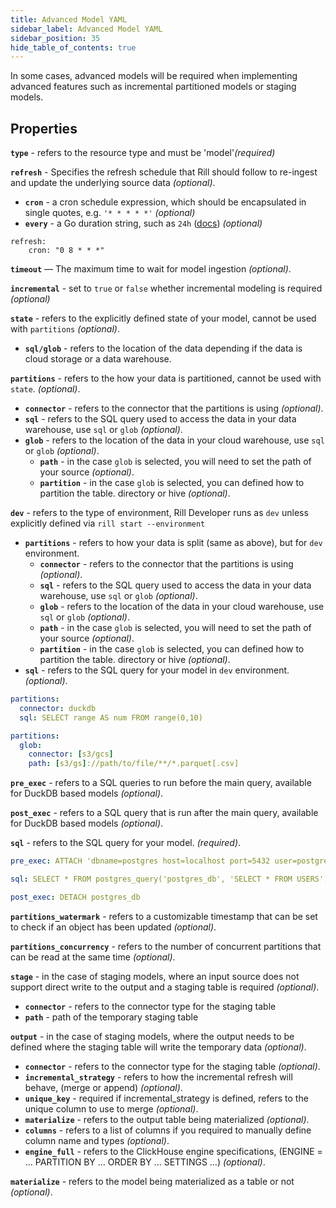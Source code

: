 ```yaml
---
title: Advanced Model YAML
sidebar_label: Advanced Model YAML
sidebar_position: 35
hide_table_of_contents: true
---
```


In some cases, advanced models will be required when implementing advanced features such as incremental partitioned models or staging models. 


## Properties

**`type`** - refers to the resource type and must be 'model'_(required)_ 

**`refresh`** - Specifies the refresh schedule that Rill should follow to re-ingest and update the underlying source data _(optional)_.
  - **`cron`** - a cron schedule expression, which should be encapsulated in single quotes, e.g. `'* * * * *'` _(optional)_
  - **`every`** - a Go duration string, such as `24h` ([docs](https://pkg.go.dev/time#ParseDuration)) _(optional)_
```
refresh:
    cron: "0 8 * * *"
```

**`timeout`** — The maximum time to wait for model ingestion _(optional)_.

**`incremental`** - set to `true` or `false` whether incremental modeling is required _(optional)_

**`state`** - refers to the explicitly defined state of your model, cannot be used with `partitions` _(optional)_.
  - **`sql/glob`** - refers to the location of the data depending if the data is cloud storage or a data warehouse.

**`partitions`** - refers to the how your data is partitioned, cannot be used with `state`.  _(optional)_.
  - **`connector`** - refers to the connector that the partitions is using _(optional)_.
  - **`sql`** - refers to the SQL query used to access the data in your data warehouse, use `sql` or `glob` _(optional)_.
  - **`glob`** - refers to the location of the data in your cloud warehouse, use `sql` or `glob` _(optional)_.
    - **`path`** - in the case `glob` is selected, you will need to set the path of your source _(optional)_. 
    - **`partition`** - in the case `glob` is selected, you can defined how to partition the table. directory or hive _(optional)_.
    
**`dev`** - refers to the type of environment, Rill Developer runs as `dev` unless explicitly defined via `rill start --environment`
  - **`partitions`** - refers to how your data is split (same as above), but for `dev` environment. 
    - **`connector`** - refers to the connector that the partitions is using _(optional)_.
    - **`sql`** - refers to the SQL query used to access the data in your data warehouse, use `sql` or `glob` _(optional)_.
    - **`glob`** - refers to the location of the data in your cloud warehouse, use `sql` or `glob` _(optional)_.
    - **`path`** - in the case `glob` is selected, you will need to set the path of your source _(optional)_. 
    - **`partition`** - in the case `glob` is selected, you can defined how to partition the table. directory or hive _(optional)_.
  - **`sql`** - refers to the SQL query for your model in `dev` environment. _(optional)_.
```yaml
partitions:
  connector: duckdb
  sql: SELECT range AS num FROM range(0,10)
```
```yaml
partitions:
  glob:
    connector: [s3/gcs]
    path: [s3/gs]://path/to/file/**/*.parquet[.csv]
```

**`pre_exec`** - refers to a SQL queries to run before the main query, available for DuckDB based models _(optional)_. 

**`post_exec`** - refers to a SQL query that is run after the main query, available for DuckDB based models _(optional)_. 

**`sql`** - refers to the SQL query for your model. _(required)_.


```yaml
pre_exec: ATTACH 'dbname=postgres host=localhost port=5432 user=postgres password=postgres' AS postgres_db (TYPE POSTGRES);

sql: SELECT * FROM postgres_query('postgres_db', 'SELECT * FROM USERS')

post_exec: DETACH postgres_db 
```


**`partitions_watermark`** - refers to a customizable timestamp that can be set to check if an object has been updated _(optional)_. 

**`partitions_concurrency`** - refers to the number of concurrent partitions that can be read at the same time _(optional)_. 

**`stage`** - in the case of staging models, where an input source does not support direct write to the output and a staging table is required _(optional)_. 
  - **`connector`** - refers to the connector type for the staging table
  - **`path`** - path of the temporary staging table

**`output`** - in the case of staging models, where the output needs to be defined where the staging table will write the temporary data _(optional)_. 
  - **`connector`** - refers to the connector type for the staging table  _(optional)_.
  - **`incremental_strategy`** - refers to how the incremental refresh will behave, (merge or append)  _(optional)_.
  - **`unique_key`** - required if incremental_strategy is defined, refers to the unique column to use to merge  _(optional)_.
  - **`materialize`** - refers to the output table being materialized  _(optional)_.
  - **`columns`** - refers to a list of columns if you required to manually define column name and types  _(optional)_.
  - **`engine_full`** - refers to the ClickHouse engine specifications, (ENGINE = ... PARTITION BY ... ORDER BY ... SETTINGS ...) _(optional)_.

**`materialize`** - refers to the model being materialized as a table or not _(optional)_. 
